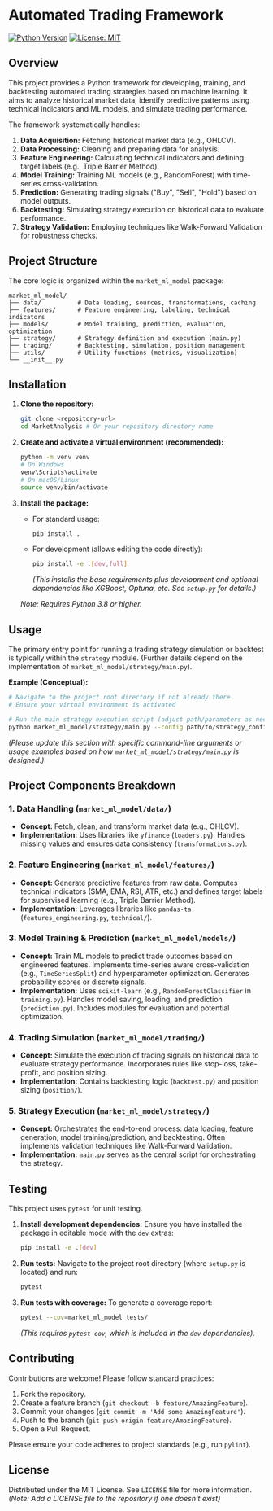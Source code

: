 # Automated Trading Framework

[![Python Version](https://img.shields.io/badge/python-3.8%2B-blue.svg)](https://www.python.org/downloads/)
[![License: MIT](https://img.shields.io/badge/License-MIT-yellow.svg)](https://opensource.org/licenses/MIT) <!-- Assuming MIT License -->

## Overview

This project provides a Python framework for developing, training, and backtesting automated trading strategies based on machine learning. It aims to analyze historical market data, identify predictive patterns using technical indicators and ML models, and simulate trading performance.

The framework systematically handles:
1.  **Data Acquisition:** Fetching historical market data (e.g., OHLCV).
2.  **Data Processing:** Cleaning and preparing data for analysis.
3.  **Feature Engineering:** Calculating technical indicators and defining target labels (e.g., Triple Barrier Method).
4.  **Model Training:** Training ML models (e.g., RandomForest) with time-series cross-validation.
5.  **Prediction:** Generating trading signals ("Buy", "Sell", "Hold") based on model outputs.
6.  **Backtesting:** Simulating strategy execution on historical data to evaluate performance.
7.  **Strategy Validation:** Employing techniques like Walk-Forward Validation for robustness checks.

## Project Structure

The core logic is organized within the `market_ml_model` package:

```
market_ml_model/
├── data/          # Data loading, sources, transformations, caching
├── features/      # Feature engineering, labeling, technical indicators
├── models/        # Model training, prediction, evaluation, optimization
├── strategy/      # Strategy definition and execution (main.py)
├── trading/       # Backtesting, simulation, position management
├── utils/         # Utility functions (metrics, visualization)
└── __init__.py
```

## Installation

1.  **Clone the repository:**
    ```bash
    git clone <repository-url>
    cd MarketAnalysis # Or your repository directory name
    ```

2.  **Create and activate a virtual environment (recommended):**
    ```bash
    python -m venv venv
    # On Windows
    venv\Scripts\activate
    # On macOS/Linux
    source venv/bin/activate
    ```

3.  **Install the package:**
    *   For standard usage:
        ```bash
        pip install .
        ```
    *   For development (allows editing the code directly):
        ```bash
        pip install -e .[dev,full]
        ```
        *(This installs the base requirements plus development and optional dependencies like XGBoost, Optuna, etc. See `setup.py` for details.)*

    *Note: Requires Python 3.8 or higher.*

## Usage

The primary entry point for running a trading strategy simulation or backtest is typically within the `strategy` module. (Further details depend on the implementation of `market_ml_model/strategy/main.py`).

**Example (Conceptual):**

```bash
# Navigate to the project root directory if not already there
# Ensure your virtual environment is activated

# Run the main strategy execution script (adjust path/parameters as needed)
python market_ml_model/strategy/main.py --config path/to/strategy_config.yaml
```

*(Please update this section with specific command-line arguments or usage examples based on how `market_ml_model/strategy/main.py` is designed.)*

## Project Components Breakdown

### 1. Data Handling (`market_ml_model/data/`)
*   **Concept:** Fetch, clean, and transform market data (e.g., OHLCV).
*   **Implementation:** Uses libraries like `yfinance` (`loaders.py`). Handles missing values and ensures data consistency (`transformations.py`).

### 2. Feature Engineering (`market_ml_model/features/`)
*   **Concept:** Generate predictive features from raw data. Computes technical indicators (SMA, EMA, RSI, ATR, etc.) and defines target labels for supervised learning (e.g., Triple Barrier Method).
*   **Implementation:** Leverages libraries like `pandas-ta` (`features_engineering.py`, `technical/`).

### 3. Model Training & Prediction (`market_ml_model/models/`)
*   **Concept:** Train ML models to predict trade outcomes based on engineered features. Implements time-series aware cross-validation (e.g., `TimeSeriesSplit`) and hyperparameter optimization. Generates probability scores or discrete signals.
*   **Implementation:** Uses `scikit-learn` (e.g., `RandomForestClassifier` in `training.py`). Handles model saving, loading, and prediction (`prediction.py`). Includes modules for evaluation and potential optimization.

### 4. Trading Simulation (`market_ml_model/trading/`)
*   **Concept:** Simulate the execution of trading signals on historical data to evaluate strategy performance. Incorporates rules like stop-loss, take-profit, and position sizing.
*   **Implementation:** Contains backtesting logic (`backtest.py`) and position sizing (`position/`).

### 5. Strategy Execution (`market_ml_model/strategy/`)
*   **Concept:** Orchestrates the end-to-end process: data loading, feature generation, model training/prediction, and backtesting. Often implements validation techniques like Walk-Forward Validation.
*   **Implementation:** `main.py` serves as the central script for orchestrating the strategy.

## Testing

This project uses `pytest` for unit testing.

1.  **Install development dependencies:**
    Ensure you have installed the package in editable mode with the `dev` extras:
    ```bash
    pip install -e .[dev]
    ```

2.  **Run tests:**
    Navigate to the project root directory (where `setup.py` is located) and run:
    ```bash
    pytest
    ```

3.  **Run tests with coverage:**
    To generate a coverage report:
    ```bash
    pytest --cov=market_ml_model tests/
    ```
    *(This requires `pytest-cov`, which is included in the `dev` dependencies).*

## Contributing

Contributions are welcome! Please follow standard practices:
1.  Fork the repository.
2.  Create a feature branch (`git checkout -b feature/AmazingFeature`).
3.  Commit your changes (`git commit -m 'Add some AmazingFeature'`).
4.  Push to the branch (`git push origin feature/AmazingFeature`).
5.  Open a Pull Request.

Please ensure your code adheres to project standards (e.g., run `pylint`).

## License

Distributed under the MIT License. See `LICENSE` file for more information.
*(Note: Add a LICENSE file to the repository if one doesn't exist)*
